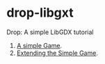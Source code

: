 # drop-libgxt
Drop: A simple LibGDX tutorial
1. [A simple Game](https://libgdx.com/wiki/start/a-simple-game).
2. [Extending the Simple Game](https://libgdx.com/wiki/start/simple-game-extended).
